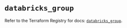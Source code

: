 # `databricks_group`

Refer to the Terraform Registry for docs: [`databricks_group`](https://registry.terraform.io/providers/databricks/databricks/1.55.0/docs/resources/group).

